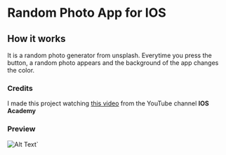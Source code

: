 # Random Photo App for IOS


## How it works

It is a random photo generator from unsplash. Everytime you press the button, a random photo appears and the background of the app changes the color.


### Credits


I made this project watching [this video](https://www.youtube.com/watch?v=yuo50-TiKgo&t=904s) from the YouTube channel **IOS Academy**


### Preview

![Alt Text](https://media.giphy.com/media/EmnLjgz4HCqJtvyCQt/giphy.gif)`
